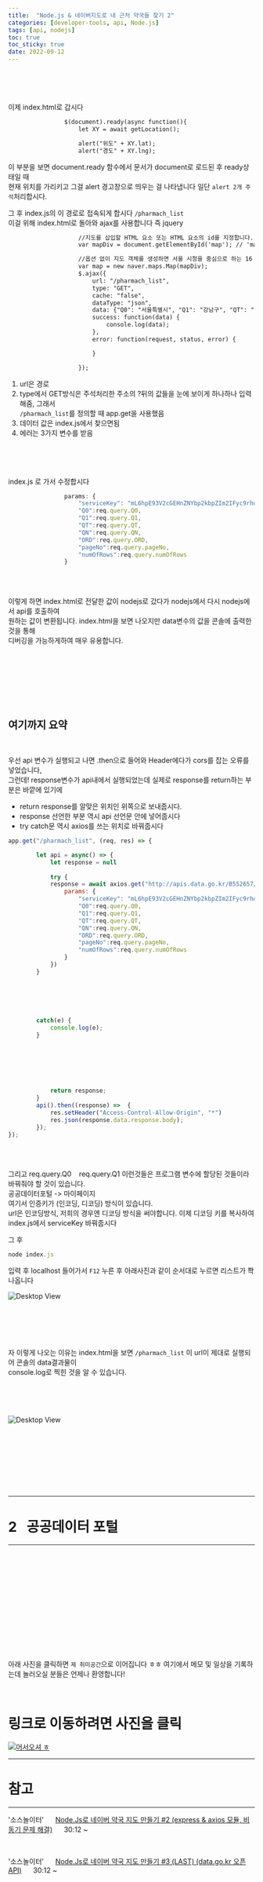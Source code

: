 ```yaml
---
title:  "Node.js & 네이버지도로 내 근처 약국들 찾기 2"
categories: [developer-tools, api, Node.js]
tags: [api, nodejs]
toc: true
toc_sticky: true
date: 2022-09-12
---
```


<br>
<br>
<br>


이제 index.html로 갑시다

```html
                $(document).ready(async function(){
                    let XY = await getLocation();

                    alert("위도" + XY.lat);
                    alert("경도" + XY.lng);
```
이 부분을 보면 document.ready 함수에서 문서가 document로 로드된 후 ready상태일 때\
현재 위치를 가리키고 그걸 alert 경고창으로 띄우는 걸 나타냅니다 일단 `alert 2개 주석`처리합시다.

그 후 index.js의 이 경로로 접속되게 합시다 `/pharmach_list`\
이걸 위해 index.html로 돌아와 ajax를 사용합니다 즉 jquery

```html
                    //지도를 삽입할 HTML 요소 또는 HTML 요소의 id를 지정합니다.
                    var mapDiv = document.getElementById('map'); // 'map'으로 선언해도 동일

                    //옵션 없이 지도 객체를 생성하면 서울 시청을 중심으로 하는 16 레벨의 지도가 생성됩니다.
                    var map = new naver.maps.Map(mapDiv);
                    $.ajax({
                        url: "/pharmach_list",
                        type: "GET",
                        cache: "false",
                        dataType: "json",
                        data: {"Q0": "서울특별시", "Q1": "강남구", "QT": "", "QN": "", "ORD": "", "pageNo": "1", "numOfRows": "1000"},
                        success: function(data) {
                            console.log(data);
                        },
                        error: function(request, status, error) {

                        }

                    });
```
1. url은 경로
2. type에서 GET방식은 주석처리한 주소의 ?뒤의 값들을 눈에 보이게 하나하나 입력해줌, 그래서\
`/pharmach_list`를 정의할 때 app.get을 사용했음
4. 데이터 값은 index.js에서 찾으면됨
5. 에러는 3가지 변수를 받음


<br>
<br>
<br>

index.js 로 가서 수정합시다

```javascript
                params: {
                    "serviceKey": "mL6hpE93V2cGEHnZNYbp2kbpZIm2IFyc9rhdh2wIaUseyjghN%2FlJSV7tSchmbL47mZsX8gNcLVtGpsTxQkstdA%3D%3D",
                    "Q0":req.query.Q0,
                    "Q1":req.query.Q1,
                    "QT":req.query.QT,
                    "QN":req.query.QN,
                    "ORD":req.query.ORD,
                    "pageNo":req.query.pageNo,
                    "numOfRows":req.query.numOfRows
                }
```

<br>
<br>

이렇게 하면 index.html로 전달한 값이 nodejs로 갔다가 nodejs에서 다시 nodejs에서 api를 호출하여\
원하는 값이 변환됩니다. index.html을 보면 나오지만 data변수의 값을 콘솔에 출력한 것을 통해\
디버깅을 가능하게하여 매우 유용합니다.

<br>
<br>
<br>
<br>
<br>
<br>

## 여기까지 요약
<br>

우선 api 변수가 실행되고 나면 .then으로 들어와 Header에다가 cors를 잡는 오류를 넣었습니다,\
그런데! response변수가 api내에서 실행되었는데 실제로 response를 return하는 부분은 바깥에 있기에
* return response를 알맞은 위치인 위쪽으로 보내줍시다.
* response 선언한 부분 역시 api 선언문 안에 넣어줍시다
* try catch문 역시 axios를 쓰는 위치로 바꿔줍시다

```javascript
app.get("/pharmach_list", (req, res) => {

        let api = async() => {
            let response = null
            
            try {
            response = await axios.get("http://apis.data.go.kr/B552657/ErmctInsttInfoInqireService/getParmacyListInfoInqire", {
                params: {
                    "serviceKey": "mL6hpE93V2cGEHnZNYbp2kbpZIm2IFyc9rhdh2wIaUseyjghN%2FlJSV7tSchmbL47mZsX8gNcLVtGpsTxQkstdA%3D%3D",
                    "Q0":req.query.Q0,
                    "Q1":req.query.Q1,
                    "QT":req.query.QT,
                    "QN":req.query.QN,
                    "ORD":req.query.ORD,
                    "pageNo":req.query.pageNo,
                    "numOfRows":req.query.numOfRows
                }
            })
        }






        catch(e) {
            console.log(e);
        }





        

            return response;
        }
        api().then((response) =>  {
            res.setHeader("Access-Control-Allow-Origin", "*")
            res.json(response.data.response.body);
        });
});
```

<br>
<br>

그리고 req.query.Q0 &nbsp;&nbsp; req.query.Q1 이런것들은 프로그램 변수에 할당된 것들이라\
바꿔줘야 할 것이 있습니다.\
공공데이터포털 -> 마이페이지\
여기서 인증키가 (인코딩, 디코딩) 방식이 있습니다.\
url은 인코딩방식, 저희의 경우엔 디코딩 방식을 써야합니다. 이제 디코딩 키를 복사하여\
index.js에서 serviceKey 바꿔줍시다

그 후
```javascript
node index.js
```
입력 후 localhost 들어가서 `F12` 누른 후 아래사진과 같이 순서대로 누르면 리스트가 쫙 나옵니다

![Desktop View](/assets/img/api/naver-map-api-pharmacy/15.png)

<br>
<br>
<br>
<br>

자 이렇게 나오는 이유는 index.html을 보면 `/pharmach_list` 이 url이 제대로 실행되어 콘솔의 data결과물이\
console.log로 찍힌 것을 알 수 있습니다.

<br>
<br>
<br>

![Desktop View](/assets/img/api/naver-map-api-pharmacy/16.png)

<br>
<br>
<br>
<br>
<br>
<br>
<br>

---
# 2 &nbsp; 공공데이터 포털
---



<br>




<br>



<br>
<br>
<br>
<br>
<br>
<br>
<br>
<br>
<br>
<br>



아래 사진을 클릭하면 `제 취미공간`으로 이어집니다 ㅎㅎ 여기에서 메모 및 일상을 기록하는데 놀러오실 분들은 언제나 환영합니다!

<br>

# 링크로 이동하려면 사진을 클릭

[![어서오셔 ㅎ](https://encrypted-tbn0.gstatic.com/images?q=tbn:ANd9GcQk-zPB4TCuWRNJVIF0aWgniDPNJgUTdXmILg&usqp=CAU)](https://discord.com/channels/976352361142452234/976352361142452239)


---
# 참고
---
'소스놀이터' &nbsp;&nbsp;&nbsp;&nbsp;   [Node.Js로 네이버 약국 지도 만들기 #2 (express & axios 모듈, 비동기 문제 해결)](https://www.youtube.com/watch?v=FKQxItpstIk&t=1245s) &nbsp;&nbsp;&nbsp;&nbsp; 30:12 ~

 <br>

 '소스놀이터' &nbsp;&nbsp;&nbsp;&nbsp;   [Node.Js로 네이버 약국 지도 만들기 #3 (LAST) (data.go.kr 오픈 API)](https://www.youtube.com/watch?v=XC8vBN_WhYs) &nbsp;&nbsp;&nbsp;&nbsp; 30:12 ~